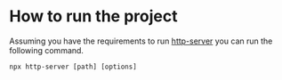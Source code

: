 # How to run the project

Assuming you have the requirements to run [http-server](https://github.com/http-party/http-server) you can run the following command.

```
npx http-server [path] [options]
```